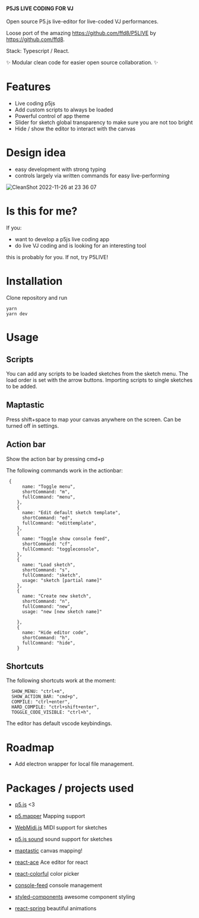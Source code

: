 #### P5JS LIVE CODING FOR VJ

Open source P5.js live-editor for live-coded VJ performances.

Loose port of the amazing https://github.com/ffd8/P5LIVE by https://github.com/ffd8.

Stack: Typescript / React.

✨ Modular clean code for easier open source collaboration. ✨

# Features

- Live coding p5js
- Add custom scripts to always be loaded
- Powerful control of app theme
- Slider for sketch global transparency to make sure you are not too bright
- Hide / show the editor to interact with the canvas

# Design idea

- easy development with strong typing
- controls largely via written commands for easy live-performing

![CleanShot 2022-11-26 at 23 36 07](https://user-images.githubusercontent.com/4622905/204109914-fd24d10a-dec3-429e-b5fd-2cc659a28438.gif)

# Is this for me?

If you:

- want to develop a p5js live coding app
- do live VJ coding and is looking for an interesting tool

this is probably for you. If not, try P5LIVE!

# Installation

Clone repository and run

```
yarn
yarn dev
```

# Usage

## Scripts

You can add any scripts to be loaded sketches from the sketch menu. The load order is set with the arrow buttons. Importing scripts to single sketches to be added.

## Maptastic

Press shift+space to map your canvas anywhere on the screen. Can be turned off in settings.

## Action bar

Show the action bar by pressing cmd+p

The following commands work in the actionbar:

```
 {
      name: "Toggle menu",
      shortCommand: "m",
      fullCommand: "menu",
    },
    {
      name: "Edit default sketch template",
      shortCommand: "ed",
      fullCommand: "edittemplate",
    },
    {
      name: "Toggle show console feed",
      shortCommand: "cf",
      fullCommand: "toggleconsole",
    },
    {
      name: "Load sketch",
      shortCommand: "s",
      fullCommand: "sketch",
      usage: "sketch [partial name]"
    },
    {
      name: "Create new sketch",
      shortCommand: "n",
      fullCommand: "new",
      usage: "new [new sketch name]"

    },
    {
      name: "Hide editor code",
      shortCommand: "h",
      fullCommand: "hide",
    }
```

## Shortcuts

The following shortcuts work at the moment:

```
  SHOW_MENU: "ctrl+m",
  SHOW_ACTION_BAR: "cmd+p",
  COMPILE: "ctrl+enter",
  HARD_COMPILE: "ctrl+shift+enter",
  TOGGLE_CODE_VISIBLE: "ctrl+h",
```

The editor has default vscode keybindings.

# Roadmap

- Add electron wrapper for local file management.

# Packages / projects used

- [p5.js](https://p5js.org) <3
- [p5.mapper](https://github.com/jdeboi/p5.mapper) Mapping support
- [WebMidi.js](https://github.com/djipco/webmidi) MIDI support for sketches
- [p5.js sound](https://github.com/processing/p5.js-sound) sound support for sketches

- [maptastic](https://github.com/glowbox/maptasticjs) canvas mapping!

- [react-ace](https://www.npmjs.com/package/react-ace) Ace editor for react
- [react-colorful](https://github.com/omgovich/react-colorful) color picker
- [console-feed](https://github.com/samdenty/console-feed) console management
- [styled-components](https://styled-components.com/) awesome component styling
- [react-spring](https://react-spring.dev/) beautiful animations
